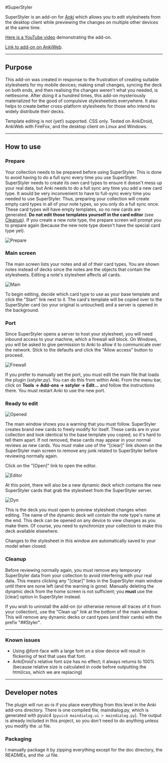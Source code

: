 #SuperStyler

SuperStyler is an add-on for [Anki](http://ankisrs.net/) which allows you to edit stylesheets from the desktop client while previewing the changes on multiple other devices at the same time.

[Here is a YouTube video](http://www.youtube.com/watch?v=9-nN6KMO3Cw) demonstrating the add-on.

[Link to add-on on AnkiWeb](https://ankiweb.net/shared/info/1880763157).

---
## Purpose
This add-on was created in response to the frustration of creating suitable stylesheets for my mobile devices; making small changes, syncing the deck on both ends, and then realising the changes weren't what you needed, is nettlesome. After doing it a hundred times, this add-on mysteriously materialized for the good of compulsive stylesheetists everywhere. It also helps to create better cross-platform stylesheets for those who intend to widely distribute their decks.

Template editing is not (yet!) supported. CSS only. Tested on AnkiDroid, AnkiWeb with FireFox, and the desktop client on Linux and Windows.

---

## How to use
### Prepare
Your collection needs to be prepared before using SuperStyler. This is done to avoid having to do a full sync every time you use SuperStyler. SuperStyler needs to create its own card types to ensure it doesn't mess up your real data, but Anki needs to do a full sync any time you add a new card type. It would be very inconvenient to have to full-sync every time you needed to use SuperStyler. Thus, preparing your collection will create empty card types in all of your note types, so you only do a full sync once. These card types will have empty templates, so no new cards are generated. **Do not edit those templates yourself in the card editor** (see [Cleanup](#cleanup)). If you create a new note type, the prepare screen will prompt you to prepare again (because the new note type doesn't have the special card type yet).

![Prepare](https://raw.github.com/ntsp/SuperStyler/master/docs/image/prepare.png "Prepare collection")  

### Main screen
The main screen lists your notes and all of their card types. You are shown notes instead of decks since the notes are the objects that contain the stylesheets. Editing a note's stylesheet affects all cards.

![Main](https://raw.github.com/ntsp/SuperStyler/master/docs/image/mainscreen.png "Main screen")  

To begin editing, decide which card type to use as your base template and click the "Start" link next to it. The card's template will be copied over to the SuperStyler card (so your original is untouched) and a server is opened in the background. 

### Port
Since SuperStyler opens a server to host your stylesheet, you will need inbound access to your machine, which a firewall will block. On Windows, you will be asked to give permission to Anki to allow it to communicate over the network. Stick to the defaults and click the "Allow access" button to proceed.

![Firewall](https://raw.github.com/ntsp/SuperStyler/master/docs/image/firewall.png "Windows firewall warning")  

If you prefer to manually set the port, you must edit the main file that loads the plugin (sstyler.py). You can do this from within Anki. From the menu bar, click on **Tools -> Add-ons -> sstyler -> Edit...** and follow the instructions there. You must restart Anki to use the new port.

### Ready to edit
![Opened](https://raw.github.com/ntsp/SuperStyler/master/docs/image/open.png "SuperStyler server open")  

The main window shows you a warning that you must follow. SuperStyler creates brand new cards to freely modify for itself. These cards are in your collection and look identical to the base template you copied, so it's hard to tell them apart. If not removed, these cards may appear in your normal reviews as new cards. You *must* make use of the "[clear]" link shown on the SuperStyler main screen to remove any junk related to SuperStyler before reviewing normally again.

Click on the "[Open]" link to open the editor.

![Editor](https://raw.github.com/ntsp/SuperStyler/master/docs/image/editor.png "SuperStyler editor")  

At this point, there will also be a new dynamic deck which contains the new SuperStyler cards that grab the stylesheet from the SuperStyler server.

![Dyn](https://raw.github.com/ntsp/SuperStyler/master/docs/image/dyndeck.png "SuperStyler dynamic deck")  

This is the deck you must open to preview stylesheet changes when editing. The name of the dynamic deck will contain the note type's name at the end. This deck can be opened on any device to view changes as you make them. Of course, you need to synchronize your collection to make this deck available elsewhere. 

Changes to the stylesheet in this window are automatically saved to your model when closed.

### Cleanup
Before reviewing normally again, you must remove any temporary SuperStyler data from your collection to avoid interfering with your real data. This means clicking any "[clear]" links in the SuperStyler main window until there are none left (and the warning is gone). Manually deleting the dynamic deck from the home screen is not sufficient; you **must** use the [clear] option in SuperStyler instead.

If you wish to uninstall the add-on (or otherwise remove all traces of it from your collection), use the "Clean up" link at the bottom of the main window. This will remove any dynamic decks or card types (and their cards) with the prefix "##Styler". 

---

### Known issues
- Using @font-face with a large font on a slow device will result in flickering of text that uses that font.
- AnkiDroid's relative font size has no effect; it always returns to 100% (because relative size is calculated in code before outputting the html/css, which we are replacing)

---

## Developer notes
The plugin will run as-is if you place everything from this level in the Anki add-ons directory. There is one compiled file, maindialog.py, which is generated with pyuic4 (```pyuic4 maindialog.ui > maindialog.py```).
The output is already included in this project, so you don't need to do anything unless you modify the .ui file.

### Packaging
I manually package it by zipping everything except for the doc directory, the READMEs, and the .ui file.
